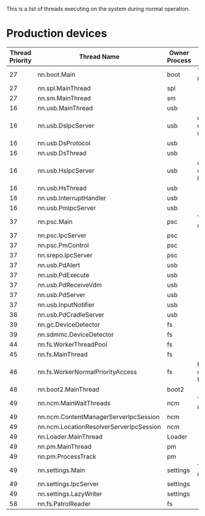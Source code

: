 This is a list of threads executing on the system during normal
operation.

# Production devices

| Thread Priority | Thread Name                             | Owner Process | Notes                                                                |
| --------------- | --------------------------------------- | ------------- | -------------------------------------------------------------------- |
| 27              | nn.boot.Main                            | boot          | This is the real name for nn.boot.MainThread.                        |
| 27              | nn.spl.MainThread                       | spl           |                                                                      |
| 27              | nn.sm.MainThread                        | sm            |                                                                      |
| 16              | nn.usb.MainThread                       | usb           |                                                                      |
| 16              | nn.usb.DsIpcServer                      | usb           | usb spawns four copies of this thread to handle usb:ds IPC requests. |
| 16              | nn.usb.DsProtocol                       | usb           |                                                                      |
| 16              | nn.usb.DsThread                         | usb           |                                                                      |
| 16              | nn.usb.HsIpcServer                      | usb           | usb spawns two copies of this thread to handle hs IPC requests.      |
| 16              | nn.usb.HsThread                         | usb           |                                                                      |
| 16              | nn.usb.InterruptHandler                 | usb           |                                                                      |
| 16              | nn.usb.PmIpcServer                      | usb           |                                                                      |
| 37              | nn.psc.Main                             | psc           | This is the real name for nn.psc.MainThread.                         |
| 37              | nn.psc.IpcServer                        | psc           |                                                                      |
| 37              | nn.psc.PmControl                        | psc           |                                                                      |
| 37              | nn.srepo.IpcServer                      | psc           |                                                                      |
| 37              | nn.usb.PdAlert                          | usb           |                                                                      |
| 37              | nn.usb.PdExecute                        | usb           |                                                                      |
| 37              | nn.usb.PdReceiveVdm                     | usb           |                                                                      |
| 37              | nn.usb.PdServer                         | usb           |                                                                      |
| 37              | nn.usb.InputNotifier                    | usb           |                                                                      |
| 38              | nn.usb.PdCradleServer                   | usb           |                                                                      |
| 39              | nn.gc.DeviceDetector                    | fs            |                                                                      |
| 39              | nn.sdmmc.DeviceDetector                 | fs            |                                                                      |
| 44              | nn.fs.WorkerThreadPool                  | fs            |                                                                      |
| 45              | nn.fs.MainThread                        | fs            |                                                                      |
| 46              | nn.fs.WorkerNormalPriorityAccess        | fs            | fs spawns five copies of this thread to handle fsp-srv IPC requests  |
| 48              | nn.boot2.MainThread                     | boot2         |                                                                      |
| 49              | nn.ncm.MainWaitThreads                  | ncm           | This is the real name for nn.ncm.MainThread.                         |
| 49              | nn.ncm.ContentManagerServerIpcSession   | ncm           |                                                                      |
| 49              | nn.ncm.LocationResolverServerIpcSession | ncm           |                                                                      |
| 49              | nn.Loader.MainThread                    | Loader        |                                                                      |
| 49              | nn.pm.MainThread                        | pm            |                                                                      |
| 49              | nn.pm.ProcessTrack                      | pm            |                                                                      |
| 49              | nn.settings.Main                        | settings      | This is the real name for nn.settings.MainThread.                    |
| 49              | nn.settings.IpcServer                   | settings      |                                                                      |
| 49              | nn.settings.LazyWriter                  | settings      |                                                                      |
| 58              | nn.fs.PatrolReader                      | fs            |                                                                      |
